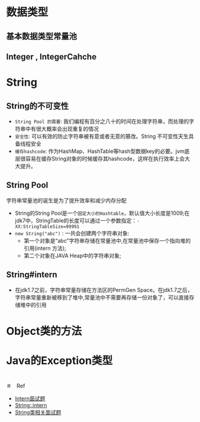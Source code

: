# 数据类型
## 基本数据类型常量池

## Integer , IntegerCahche

# String
## String的不可变性
- `String Pool 的需要`: 我们编程有百分之八十的时间在处理字符串，而处理的字符串中有很大概率会出现重复的情况
- `安全性`: 可以有效的防止字符串被有意或者无意的篡改。String 不可变性天生具备线程安全
- `缓存hashcode`: 作为HashMap、HashTable等hash型数据key的必要。jvm底层很容易在缓存String对象的时候缓存其hashcode，这样在执行效率上会大大提升。

## String Pool
字符串常量池的诞生是为了提升效率和减少内存分配
-  String的String Pool是一个`固定大小的Hashtable`，默认值大小长度是1009;在jdk7中，StringTable的长度可以通过一个参数指定：`-XX:StringTableSize=99991`
- `new String("abc")` : 一共会创建两个字符串对象:
    - 第一个对象是“abc”字符串存储在常量池中,在常量池中保存一个指向堆的引用(intern 方法);
    - 第二个对象在JAVA Heap中的字符串对象;
## String#intern
- 在jdk1.7之前，字符串常量存储在方法区的PermGen Space。在jdk1.7之后，字符串常量重新被移到了堆中,常量池中不需要再存储一份对象了，可以直接存储堆中的引用


# Object类的方法

# Java的Exception类型 


# 
＃　Ref
- [Intern面试题](https://www.cnblogs.com/xuxinstyle/p/9526210.html)
- [String::intern](https://tech.meituan.com/2014/03/06/in-depth-understanding-string-intern.html)
- [String类相关面试题](https://www.jianshu.com/p/a4a73d9480a3)


